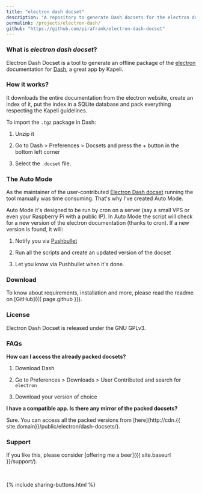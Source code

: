```yaml
---
title: "electron dash docset"
description: "A repository to generate Dash docsets for the electron documentation"
permalink: /projects/electron-dash/
github: "https://github.com/pirafrank/electron-dash-docset"
---
```


### What is *electron dash docset*?

Electron Dash Docset is a tool to generate an offline package of the [electron](http://electron.atom.io/) documentation for [Dash](https://kapeli.com/dash), a great app by Kapeli.

### How it works?

It downloads the entire documentation from the electron website, create an index of it, put the index in a SQLite database and pack everything respecting the Kapeli guidelines.

To import the `.tgz` package in Dash:

1. Unzip it

2. Go to Dash > Preferences > Docsets and press the + button in the bottom left corner

3. Select the `.docset` file.

### The Auto Mode

As the maintainer of the user-contributed [Electron Dash docset](https://github.com/Kapeli/Dash-User-Contributions) running the tool manually was time consuming. That's why I've created Auto Mode.

Auto Mode it's designed to be run by cron on a server (say a small VPS or even your Raspberry Pi with a public IP). In Auto Mode the script will check for a new version of the electron documentation (thanks to cron). If a new version is found, it will:

1. Notify you via [Pushbullet](http://pushbullet.com)

2. Run all the scripts and create an updated version of the docset

3. Let you know via Pushbullet when it's done.

### Download

To know about requirements, installation and more, please read the readme on [GitHub]({{ page.github }}).

### License

Electron Dash Docset is released under the GNU GPLv3.

### FAQs

**How can I access the already packed docsets?**

1. Download Dash

2. Go to Preferences > Downloads > User Contributed and search for `electron`

3. Download your version of choice

**I have a compatible app. Is there any mirror of the packed docsets?**

Sure. You can access all the packed versions from [here](http://cdn.{{ site.domain}}/public/electron/dash-docsets/).

### Support

If you like this, please consider [offering me a beer]({{ site.baseurl }}/support/).

<br>

{% include sharing-buttons.html %}
